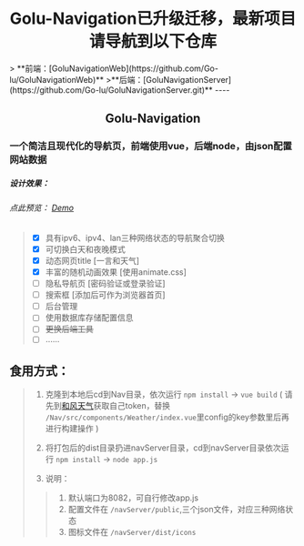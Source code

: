 <h1 style="text-align: center; color=#fc5531;">Golu-Navigation已升级迁移，最新项目请导航到以下仓库</h1>
> **前端：[GoluNavigationWeb](https://github.com/Go-lu/GoluNavigationWeb)**
>**后端：[GoluNavigationServer](https://github.com/Go-lu/GoluNavigationServer.git)**
----
<h2 style="text-align: center;">Golu-Navigation</h1>

### 一个简洁且现代化的导航页，前端使用vue，后端node，由json配置网站数据 

##### 设计效果：
###### _点此预览： [Demo](http://demo.nav.golu.top)_
> - [x] 具有ipv6、ipv4、lan三种网络状态的导航聚合切换
> - [x] 可切换白天和夜晚模式
> - [x] 动态网页title [一言和天气]
> - [x] 丰富的随机动画效果 [使用animate.css]
> - [ ] 隐私导航页 [密码验证或登录验证]
> - [ ] 搜索框 [添加后可作为浏览器首页]
> - [ ] 后台管理
> - [ ] 使用数据库存储配置信息
> - [ ] ~~更换后端工具~~
> - [ ] ......
 
## 食用方式：
> 1. 克隆到本地后cd到Nav目录，依次运行 `npm install` -> `vue build` ( 请先到[和风天气](https://dev.qweather.com/)获取自己token，替换 `/Nav/src/components/Weather/index.vue`里config的key参数里后再进行构建操作 )
> 2. 将打包后的dist目录扔进navServer目录，cd到navServer目录依次运行 `npm install` -> `node app.js`
>
> 3. 说明：
> > 1. 默认端口为8082，可自行修改app.js
> > 2. 配置文件在 `/navServer/public`,三个json文件，对应三种网络状态
> > 3. 图标文件在 `/navServer/dist/icons`
